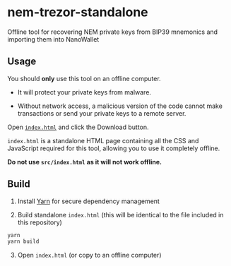 # nem-trezor-standalone

Offline tool for recovering NEM private keys from BIP39 mnemonics and importing
them into NanoWallet

## Usage

You should **only** use this tool on an offline computer.

 * It will protect your private keys from malware.

 * Without network access, a malicious version of the code cannot make
   transactions or send your private keys to a remote server.

Open [`index.html`](index.html) and click the Download button.

`index.html` is a standalone HTML page containing all the CSS and JavaScript
required for this tool, allowing you to use it completely offline.

**Do not use `src/index.html` as it will not work offline.**

## Build

1. Install [Yarn](https://yarnpkg.com/en/) for secure dependency management

2. Build standalone `index.html` (this will be identical to the file included
   in this repository)

```bash
yarn
yarn build
```

3. Open `index.html` (or copy to an offline computer)
